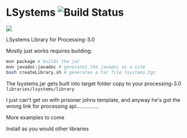 # LSystems ![Build Status](https://travis-ci.org/monkstone/LSystems.svg)

[![](https://jitpack.io/v/monkstone/LSystems.svg)](https://jitpack.io/#monkstone/LSystems)

LSystems Library for Processing-3.0

Mostly just works requires building:

```bash
mvn package # builds the jar
mvn javadoc:javadoc # generates the javadoc as a site
bash createLibrary.sh # generates a tar file lsystems.tgz
```

The lsystems.jar gets built into target folder copy to your processing-3.0 `libraries/lsystems/library`

I just can't get on with prisoner johns template, and anyway he's got the wrong link for processing api...............

More examples to come

Install as you would other libraries

